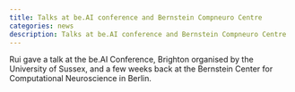 ```yaml
---
title: Talks at be.AI conference and Bernstein Compneuro Centre
categories: news
description: Talks at be.AI conference and Bernstein Compneuro Centre
---
```


Rui gave a talk at the be.AI Conference, Brighton organised by the University of Sussex, and a few weeks back at the Bernstein Center for Computational Neuroscience in Berlin.